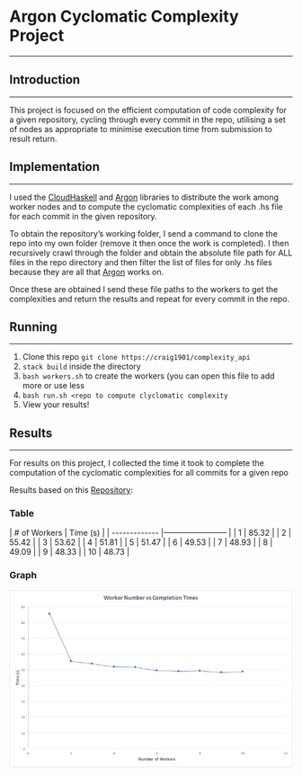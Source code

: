 # Argon Cyclomatic Complexity Project
- - - -

## Introduction
- - - -

This project is focused on the efficient computation of code complexity for a given repository, cycling through every  commit in the repo, utilising a set of nodes as appropriate to minimise execution time from submission to result return.

## Implementation
- - - -

I used the [CloudHaskell](https://bitbucket.org/esjmb/use-cloudhaskell) and [Argon](https://github.com/rubik/argon) libraries to distribute the work among worker nodes and to compute the cyclomatic complexities of each .hs file for each commit in the given repository.

To obtain the repository’s working folder, I send a command to clone the repo into my own folder (remove it then once the work is completed). I then recursively crawl through the folder and obtain the absolute file path for ALL files in the repo directory and then filter the list of files for only .hs files because they are all that [Argon](https://github.com/rubik/argon) works on.

Once these are obtained I send these file paths to the workers to get the complexities and return the results and repeat for every commit in the repo.

## Running
- - - -

1. Clone this repo `git clone https://craig1901/complexity_api`
2. `stack build` inside the directory
3. `bash workers.sh` to create the workers (you can open this file to add more or use less
4. `bash run.sh <repo to compute clyclomatic complexity`
5. View your results!

## Results
- - - -

For results on this project, I collected the time it took to complete the computation of the cyclomatic complexities for all commits for a given repo

Results based on this [Repository](https://github.com/craig1901/chatServer/):

### Table

| # of Workers | Time (s) |
| ------------- |————————	|
| 1 | 85.32 |
| 2 | 55.42 |
| 3 | 53.62 |
| 4 | 51.81 |
| 5 | 51.47 |
| 6 | 49.53 |
| 7 | 48.93 |
| 8 | 49.09 |
| 9 | 48.33 |
| 10 | 48.73 |

### Graph

![Workers vs Time (s) Graph](workers.jpg)
